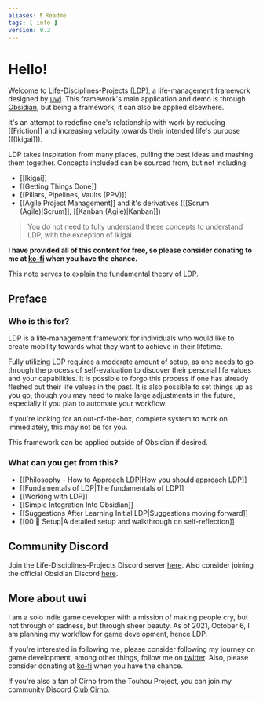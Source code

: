 ```yaml
---
aliases: ❗ Readme
tags: [ info ]
version: 0.2
---
```

# Hello!
Welcome to Life-Disciplines-Projects (LDP), a life-management framework designed by [uwi](https://twitter.com/uwidev). This framework's main application and demo is through [Obsidian](https://obsidian.md/), but being a framework, it can also be applied elsewhere. 

It's an attempt to redefine one's relationship with work by reducing [[Friction]] and increasing velocity towards their intended life's purpose ([[Ikigai]]).

LDP takes inspiration from many places, pulling the best ideas and mashing them together. Concepts included can be sourced from, but not including:
- [[Ikigai]]
- [[Getting Things Done]]
- [[Pillars, Pipelines, Vaults (PPV)]]
- [[Agile Project Management]] and it's derivatives ([[Scrum (Agile)|Scrum]], [[Kanban (Agile)|Kanban]])

> You do not need to fully understand these concepts to understand LDP, with the exception of Ikigai.

**I have provided all of this content for free, so please consider donating to me at [ko-fi](https://ko-fi.com/uwidev) when you have the chance.**

This note serves to explain the fundamental theory of LDP. 

## Preface
### Who is this for?
LDP is a life-management framework for individuals who would like to create mobility towards what they want to achieve in their lifetime. 

Fully utilizing LDP requires a moderate amount of setup, as one needs to go through the process of self-evaluation to discover their personal life values and your capabilities. It is possible to forgo this process if one has already fleshed out their life values in the past. It is also possible to set things up as you go, though you may need to make large adjustments in the future, especially if you plan to automate your workflow.

If you're looking for an out-of-the-box, complete system to work on immediately, this may not be for you.

This framework can be applied outside of Obsidian if desired.

### What can you get from this?
- [[Philosophy - How to Approach LDP|How you should approach LDP]]
- [[Fundamentals of LDP|The fundamentals of LDP]]
- [[Working with LDP]]
- [[Simple Integration Into Obsidian]]
- [[Suggestions After Learning Initial LDP|Suggestions moving forward]]
- [[00 🧰 Setup|A detailed setup and walkthrough on self-reflection]]

## Community Discord
Join the Life-Disciplines-Projects Discord server [here](https://discord.gg/jAYuGaEvJb). Also consider joining the official Obsidian Discord [here](https://discord.com/invite/veuWUTm).

## More about uwi
I am a solo indie game developer with a mission of making people cry, but not through of sadness, but through sheer beauty. As of 2021, October 6, I am planning my workflow for game development, hence LDP.

If you're interested in following me, please consider following my journey on game development, among other things, follow me on [twitter](https://twitter.com/uwidev). Also, please consider donating at [ko-fi](https://ko-fi.com/uwidev) when you have the chance.

If you're also a fan of Cirno from the Touhou Project, you can join my community Discord [Club Cirno](https://discord.com/invite/clubcirno).